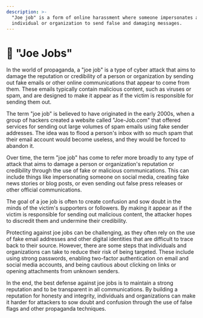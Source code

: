 ```yaml
---
description: >-
  "Joe job" is a form of online harassment where someone impersonates another
  individual or organization to send false and damaging messages.
---
```


# 👨 "Joe Jobs"

In the world of propaganda, a "joe job" is a type of cyber attack that aims to damage the reputation or credibility of a person or organization by sending out fake emails or other online communications that appear to come from them. These emails typically contain malicious content, such as viruses or spam, and are designed to make it appear as if the victim is responsible for sending them out.

The term "joe job" is believed to have originated in the early 2000s, when a group of hackers created a website called "Joe-Job.com" that offered services for sending out large volumes of spam emails using fake sender addresses. The idea was to flood a person's inbox with so much spam that their email account would become useless, and they would be forced to abandon it.

Over time, the term "joe job" has come to refer more broadly to any type of attack that aims to damage a person or organization's reputation or credibility through the use of fake or malicious communications. This can include things like impersonating someone on social media, creating fake news stories or blog posts, or even sending out false press releases or other official communications.

The goal of a joe job is often to create confusion and sow doubt in the minds of the victim's supporters or followers. By making it appear as if the victim is responsible for sending out malicious content, the attacker hopes to discredit them and undermine their credibility.

Protecting against joe jobs can be challenging, as they often rely on the use of fake email addresses and other digital identities that are difficult to trace back to their source. However, there are some steps that individuals and organizations can take to reduce their risk of being targeted. These include using strong passwords, enabling two-factor authentication on email and social media accounts, and being cautious about clicking on links or opening attachments from unknown senders.

In the end, the best defense against joe jobs is to maintain a strong reputation and to be transparent in all communications. By building a reputation for honesty and integrity, individuals and organizations can make it harder for attackers to sow doubt and confusion through the use of false flags and other propaganda techniques.
